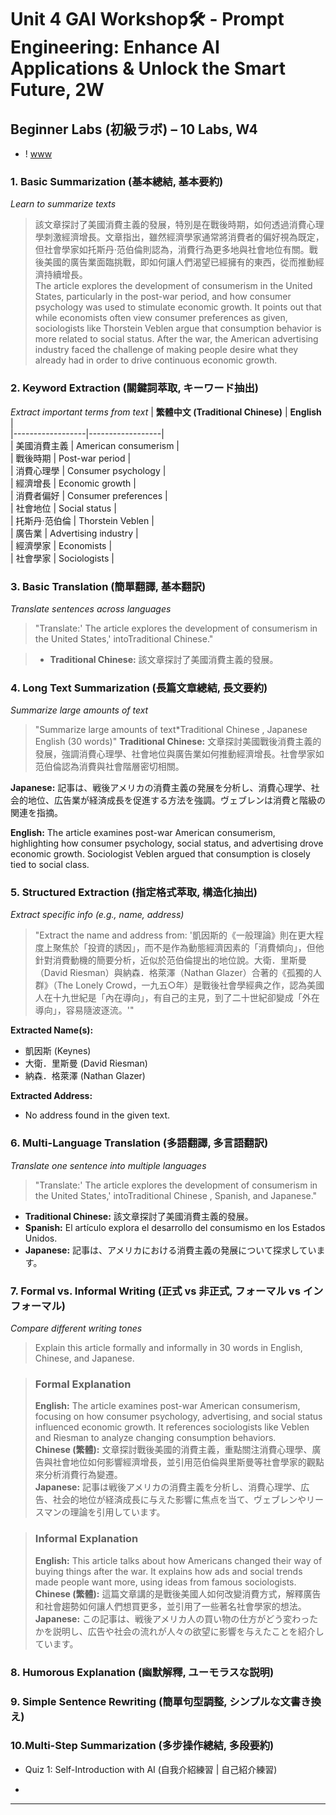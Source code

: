 # Unit 4 GAI Workshop🛠️ - Prompt Engineering: Enhance AI Applications & Unlock the Smart Future, 2W


## Beginner Labs (初級ラボ) – 10 Labs, W4
- ! [www](https://global.udn.com/global_vision/story/8664/8593026/)


### 1. Basic Summarization (基本總結, 基本要約)
*Learn to summarize texts*

>該文章探討了美國消費主義的發展，特別是在戰後時期，如何透過消費心理學刺激經濟增長。文章指出，雖然經濟學家通常將消費者的偏好視為既定，但社會學家如托斯丹·范伯倫則認為，消費行為更多地與社會地位有關。戰後美國的廣告業面臨挑戰，即如何讓人們渴望已經擁有的東西，從而推動經濟持續增長。  
>The article explores the development of consumerism in the United States, particularly in the post-war period, and how consumer psychology was used to stimulate economic growth. It points out that while economists often view consumer preferences as given, sociologists like Thorstein Veblen argue that consumption behavior is more related to social status. After the war, the American advertising industry faced the challenge of making people desire what they already had in order to drive continuous economic growth.

### 2. Keyword Extraction (關鍵詞萃取, キーワード抽出)
*Extract important terms from text*
| **繁體中文 (Traditional Chinese)** | **English** |  
|------------------|------------------|  
| 美國消費主義 | American consumerism |  
| 戰後時期 | Post-war period |  
| 消費心理學 | Consumer psychology |  
| 經濟增長 | Economic growth |  
| 消費者偏好 | Consumer preferences |  
| 社會地位 | Social status |  
| 托斯丹·范伯倫 | Thorstein Veblen |  
| 廣告業 | Advertising industry |  
| 經濟學家 | Economists |  
| 社會學家 | Sociologists |  

### 3. Basic Translation (簡單翻譯, 基本翻訳)
*Translate sentences across languages*

>"Translate:'  The article explores the development of consumerism in the United States,' intoTraditional Chinese."

>- **Traditional Chinese:** 該文章探討了美國消費主義的發展。  

### 4. Long Text Summarization (長篇文章總結, 長文要約)
*Summarize large amounts of text*
>"Summarize large amounts of text*Traditional Chinese , Japanese English (30 words)"
**Traditional Chinese:** 文章探討美國戰後消費主義的發展，強調消費心理學、社會地位與廣告業如何推動經濟增長。社會學家如范伯倫認為消費與社會階層密切相關。  

**Japanese:** 記事は、戦後アメリカの消費主義の発展を分析し、消費心理学、社会的地位、広告業が経済成長を促進する方法を強調。ヴェブレンは消費と階級の関連を指摘。  

**English:** The article examines post-war American consumerism, highlighting how consumer psychology, social status, and advertising drove economic growth. Sociologist Veblen argued that consumption is closely tied to social class.

### 5. Structured Extraction (指定格式萃取, 構造化抽出)
*Extract specific info (e.g., name, address)*

>"Extract the name and address from: '凱因斯的《一般理論》則在更大程度上聚焦於「投資的誘因」，而不是作為動態經濟因素的「消費傾向」，但他針對消費動機的簡要分析，近似於范伯倫提出的地位說。大衛．里斯曼（David Riesman）與納森．格萊澤（Nathan Glazer）合著的《孤獨的人群》（The Lonely Crowd，一九五○年）是戰後社會學經典之作，認為美國人在十九世紀是「內在導向」，有自己的主見，到了二十世紀卻變成「外在導向」，容易隨波逐流。'"

**Extracted Name(s):**  
- 凱因斯 (Keynes)  
- 大衛．里斯曼 (David Riesman)  
- 納森．格萊澤 (Nathan Glazer)  

**Extracted Address:**  
- No address found in the given text.

### 6. Multi-Language Translation (多語翻譯, 多言語翻訳)
*Translate one sentence into multiple languages*
>"Translate:'  The article explores the development of consumerism in the United States,' intoTraditional Chinese , Spanish, and Japanese."

- **Traditional Chinese:** 該文章探討了美國消費主義的發展。  
- **Spanish:** El artículo explora el desarrollo del consumismo en los Estados Unidos.  
- **Japanese:** 記事は、アメリカにおける消費主義の発展について探求しています。  


### 7. Formal vs. Informal Writing (正式 vs 非正式, フォーマル vs インフォーマル)
*Compare different writing tones*
>Explain this article formally and informally in 30 words in English, Chinese, and Japanese.

>### **Formal Explanation**  
>**English:** The article examines post-war American consumerism, focusing on how consumer psychology, advertising, and social status influenced economic growth. It references sociologists like Veblen and Riesman to analyze changing consumption behaviors.  
>**Chinese (繁體):** 文章探討戰後美國的消費主義，重點關注消費心理學、廣告與社會地位如何影響經濟增長，並引用范伯倫與里斯曼等社會學家的觀點來分析消費行為變遷。  
>**Japanese:** 記事は戦後アメリカの消費主義を分析し、消費心理学、広告、社会的地位が経済成長に与えた影響に焦点を当て、ヴェブレンやリースマンの理論を引用しています。  

>### **Informal Explanation**  
>**English:** This article talks about how Americans changed their way of buying things after the war. It explains how ads and social trends made people want more, using ideas from famous sociologists.  
>**Chinese (繁體):** 這篇文章講的是戰後美國人如何改變消費方式，解釋廣告和社會趨勢如何讓人們想買更多，並引用了一些著名社會學家的想法。  
>**Japanese:** この記事は、戦後アメリカ人の買い物の仕方がどう変わったかを説明し、広告や社会の流れが人々の欲望に影響を与えたことを紹介しています。  

### 8. Humorous Explanation (幽默解釋, ユーモラスな説明)
### 9. Simple Sentence Rewriting (簡單句型調整, シンプルな文書き換え)
### 10.Multi-Step Summarization (多步操作總結, 多段要約)




- Quiz 1: Self-Introduction with AI (自我介紹練習 | 自己紹介練習)


- 
---
